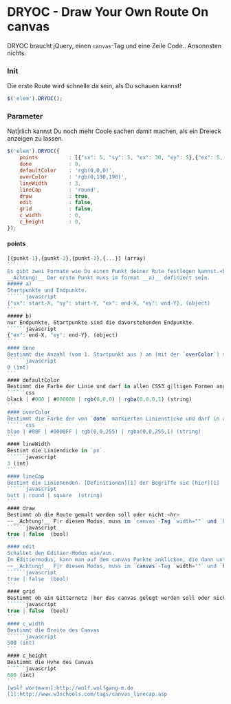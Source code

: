 # DRYOC - Draw Your Own Route On canvas
DRYOC braucht jQuery, einen `canvas`-Tag und eine Zeile Code.. Ansonnsten nichts.
### Init
Die erste Route wird schnelle da sein, als Du schauen kannst!
```javascript
$('elem').DRYOC();
```
### Parameter
Nat|rlich kannst Du noch mehr Coole sachen damit machen, als ein Dreieck anzeigen zu lassen.
```javascript
$('elem').DRYOC({
    points          : [{"sx": 5, "sy": 5, "ex": 30, "ey": 5},{"ex": 5, "ey": 30}],
    done            : 0,
    defaultColor    : 'rgb(0,0,0)',
    overColor       : 'rgb(0,190,190)',
    lineWidth       : 3,
    lineCap         : 'round',
    draw            : true,
    edit            : false,
    grid            : false,
    c_width         : 0,
    c_height        : 0,
});
```
#### points
``````javascript
[{punkt-1},{punkt-2},{punkt-3},{...}] (array)
```
Es gibt zwei Formate wie Du einen Punkt deiner Rute festlegen kannst.<br>
__Achtung!__ Der erste Punkt muss im format __a)__ definiert sein.
##### a)
Startpunkte und Endpunkte.
``````javascript
{"sx": start-X, "sy": start-Y, "ex": end-X, "ey": end-Y}, (object)
```
##### b)
nur Endpunkte, Startpunkte sind die davorstehenden Endpunkte.
``````javascript
{"ex": end-X, "ey": end-Y}, (object)
```
#### done
Bestimmt die Anzahl (vom 1. Startpunkt aus ) an (mit der `overColor`) markierten Linienst|cken z.B. bereits zur|ckgelegte Strecke.
``````javascript
0 (int)
```
#### defaultColor
Bestimmt die Farbe der Linie und darf in allen CSS3 g|ltigen Formen angegeben werden.
``````css
black | #000 | #000000 | rgb(0,0,0) | rgba(0,0,0,1) (string)
```
#### overColor
Bestimmt die Farbe der von `done` markierten Linienst|cke und darf in allen CSS3 g|ltigen Formen angegeben werden.
``````css
blue | #00F | #0000FF | rgb(0,0,255) | rgba(0,0,255,1) (string)
```
#### lineWidth
Bestimt die Liniendicke in `px`.
``````javascript
3 (int)
```
#### lineCap
Bestimt die Linienenden. [Definitionen][1] der Begriffe sie [hier][1]
``````javascript
butt | round | square  (string)
```
#### draw
Bestimmt ob die Route gemalt werden soll oder nicht.<hr>
~~__Achtung!__ F|r diesen Modus, muss im `canvas`-Tag `width=""` und `height=""` gesetzt sein oder |ber die Parameter `c_width` und `c_height` |bergeben werden!<br>Wenn |ber CSS gestyled wird und keine Informationen |bergeben werden, kann es zu Nichtzeichnungen kommen.~~<hr>
``````javascript
true | false  (bool)
```
#### edit
Schaltet den Editier-Modus ein/aus.
Im Editiermodus, kann man auf dem canvas Punkte anklicken, die dann unterhalb des Canvas in einer Textbox im richtigen Vormat ausgegeben werden und zum |berpr|fen direkt von dort aus zeichenbar sind.<hr>
~~__Achtung!__ F|r diesen Modus, muss im `canvas`-Tag `width=""` und `height=""` gesetzt sein oder |ber die Parameter `c_width` und `c_height` |bergeben werden!<br>Wenn |ber CSS gestyled wird und keine Informationen |bergeben werden, kann es zu Verzerrungen kommen.~~<hr>
``````javascript
true | false  (bool)
```
#### grid
Bestimmt ob ein Gitternetz |ber das canvas gelegt werden soll oder nicht.
``````javascript
true | false  (bool)
```
#### c_width
Bestimmt die Breite des Canvas
``````javascript
500 (int)
```
#### c_height
Bestimmt die Hvhe des Canvas
``````javascript
600 (int)
```
[wolf wortmann]:http://wolf.wolfgang-m.de
[1]:http://www.w3schools.com/tags/canvas_linecap.asp
